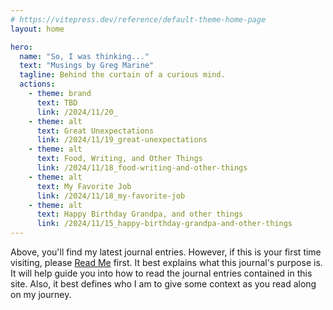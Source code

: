 ```yaml
---
# https://vitepress.dev/reference/default-theme-home-page
layout: home

hero:
  name: "So, I was thinking..."
  text: "Musings by Greg Marine"
  tagline: Behind the curtain of a curious mind.
  actions:
    - theme: brand
      text: TBD
      link: /2024/11/20_
    - theme: alt
      text: Great Unexpectations
      link: /2024/11/19_great-unexpectations
    - theme: alt
      text: Food, Writing, and Other Things
      link: /2024/11/18_food-writing-and-other-things
    - theme: alt
      text: My Favorite Job
      link: /2024/11/18_my-favorite-job
    - theme: alt
      text: Happy Birthday Grandpa, and other things
      link: /2024/11/15_happy-birthday-grandpa-and-other-things
---
```


Above, you'll find my latest journal entries. However, if this is your first time visiting, please [Read Me](read-me) first. It best explains what this journal's purpose is. It will help guide you into how to read the journal entries contained in this site. Also, it best defines who I am to give some context as you read along on my journey.